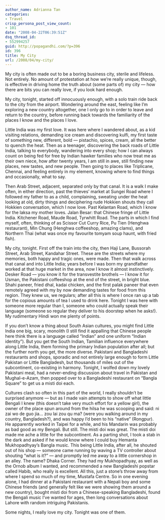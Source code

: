 ```yaml
---
author_name: Adrianna Tan
categories:
- Travel
crisp_persona_post_view_count:
- 101
date: "2008-04-22T06:39:51Z"
dsq_thread_id:
- 552994257
guid: http://popagandhi.com/?p=396
id: 396
title: My City
url: /2008/04/my-city/
---
```


My city is often made out to be a boring business city, sterile and lifeless. Not entirely. No amount of protestation at how we’re really unique, though, is effective in driving home the truth about (some parts of) my city — how there are bits you can really love, if you look hard enough.

My city, tonight, started off innocuously enough, with a solo train ride back to the city from the airport. Wondering around the east, feeling like I’m exploring a new country altogether, one I only go to in order to leave and return to the country, before running back towards the familiarity of the places I know and the places I love.

Little India was my first love. It was here where I wandered about, as a kid visiting relations, demanding ice cream and discovering kulfi, my first taste of something new, different, bold — pistachio, spices, cream, all the better to quench the heat. Then as a teenager, discovering the back roads of Little India, talking to everybody, wandering into every shop; how I can always count on being fed for free by Indian hawker families who now treat me as their own niece, how after twenty years, I am still in awe, still finding new places, new tastes, and new people. Then going to places like Triplicane, Chennai, and feeling entirely in my element, knowing where to find things and occasionally, what to say.

Then Arab Street, adjacent, separated only by that canal. It is a walk I make often, in either direction, past the thieves’ market at Sungei Road where I followed my father to as a child, complaining, sweating under the heat looking at old, dirty things and deciphering rude Hokkien shouts they call Hokkien conversation, which I now love. Past Kelantan Road, which I know for the laksa my mother loves. Jalan Besar: that Chinese fringe of Little India. Kitchener Road, Maude Road, Tyrwhitt Road. The parts in which I find myself, often, thinking of as Scissor Cut Curry Rice, Pu Tien (Henghwa restaurant), Min Chung (Henghwa coffeeshop, amazing clams), and Northern Thai (what was once my favourite tomyam soup haunt, with fried fish).

My city, tonight. First off the train into the city, then Haji Lane, Bussorah Street, Arab Street, Kandahar Street. These are the streets where my memories, both happy and tragic ones, were made. Then that walk across that canal and into Little India; years before I was born my grandfather worked at that huge market in the area, now I know it almost instinctively. Desker Road — you know it for the transvestite brothels — I know it for Usman, the Pakistani coffeeshop at the end of the street, in bright blue. Shahi paneer, fried dhal, kadai chicken, and the first palak paneer that even remotely agreed with my by now demanding tastes for food from this region. They knew us, we regulars; after all this is where I once ran up a tab for the copious amounts of tea I used to drink here. Tonight I was here with someone more regular than I, someone who could actually speak their language (someone so regular they deliver to his doorstep when he asks!). My rudimentary Hindi won me plenty of points.

If you don’t know a thing about South Asian cultures, you might find Little India one big, scary, monolith (I still find it appalling that Chinese people here think there is a language called “Indian” and one uniform “Indian identity”). But you get the South Indian, Tamilian influence everywhere along Little India, them forming the primary Indian population after all; but the further north you get, the more diverse. Pakistani and Bangladeshi restaurants and shops, sporadic and not entirely large enough to form Little Pakistan or Little Bangladesh, but thousands of miles out of the subcontinent, co-existing in harmony. Tonight, I wolfed down my lovely Pakistani meal, had a never-ending discussion about travel in Pakistan and Mughal-e-Azam, then popped over to a Bangladeshi restaurant on “Bangla Square” to get us a misti doi each.

Cultures clash so often in this part of the world, I really shouldn’t be surprised anymore — but as I made vain attempts to show off what little Bengali I knew (this doesn’t take very much effort for a yellow girl), the owner of the place spun around from the hilsa he was scooping and said: ni zai wo de guo jia… zou lai zou qu ma? (were you walking around in my country, Bangladesh?), and was happy I’d been to his “native” (Rongpur). He apparently worked in Taipei for a while, and his Mandarin was probably as bad good as my Bengali. But still. The misti doi was great. The misti doi made me ache a little for the subcontinent. As a parting shot, I took a stab in the dark and asked if he would know where I could buy Hemanta Mukhopadhyay’s Bangla music. This being Little India, after all, he shouted out of his shop — someone came running by waving a TV controller about shouting “what is it?” — and promptly led me away to a little cornershop in an alley. The name? Dhaka Corner. They had my Mukhopadhyay, as well as the Ornob album I wanted, and recommended a new Bangladeshi popstar called Habib, who really is excellent. All this, just a stone’s throw away from where I spend so much of my time, Mustafa Centre. So in one evening alone, I had dinner at a Pakistani restaurant with a Nepali boy and some Chinese friends (and generally felt like we were showing them around a new country), bought misti doi from a Chinese-speaking Bangladeshi, found the Bengali music I’ve wanted for ages, then long conversations about Lahore with random intriguing Pakistanis.

Some nights, I really love my city. Tonight was one of them.
